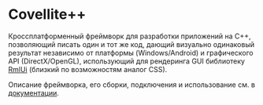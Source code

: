 # Covellite++

Кроссплатформенный фреймворк для разработки приложений на С++, позволяющий
писать один и тот же код, дающий визуально одинаковый результат независимо
от платформы (Windows/Android) и графического API (DirectX/OpenGL),
использующий для рендеринга GUI библиотеку
[RmlUi](https://github.com/mikke89/RmlUi) (близкий по возможностям аналог CSS).

Описание фреймворка, его сборки, подключения и использование см. в 
[документации](http://unicornum.github.io/Covellitepp/index.html).
